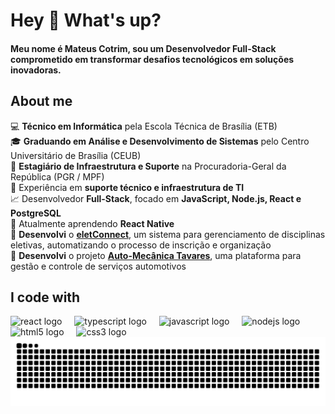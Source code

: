 <h1>Hey 👋 What's up?</h1>
<h4>Meu nome é Mateus Cotrim, sou um Desenvolvedor Full-Stack comprometido em transformar desafios tecnológicos em soluções inovadoras.</h4>


## About me
💻 **Técnico em Informática** pela Escola Técnica de Brasília (ETB)  
🎓 **Graduando em Análise e Desenvolvimento de Sistemas** pelo Centro Universitário de Brasília (CEUB)  
🏢 **Estagiário de Infraestrutura e Suporte** na Procuradoria-Geral da República (PGR / MPF)  
🔧 Experiência em **suporte técnico e infraestrutura de TI**  
📈 Desenvolvedor **Full-Stack**, focado em **JavaScript, Node.js, React e PostgreSQL**  
📌 Atualmente aprendendo **React Native**  
🚀 **Desenvolvi** o **[eletConnect](https://github.com/mateuscotrim/eletConnect)**, um sistema para gerenciamento de disciplinas eletivas, automatizando o processo de inscrição e organização  
🔹 **Desenvolvi** o projeto **[Auto-Mecânica Tavares](https://mateuscotrim.github.io/auto-mecanica-tavares/)**, uma plataforma para gestão e controle de serviços automotivos  

## I code with
<div align="left">
  <img src="https://cdn.jsdelivr.net/gh/devicons/devicon/icons/react/react-original.svg" height="40" alt="react logo"  />
  <img width="12" />
  <img src="https://cdn.jsdelivr.net/gh/devicons/devicon/icons/typescript/typescript-original.svg" height="40" alt="typescript logo"  />
  <img width="12" />
  <img src="https://cdn.jsdelivr.net/gh/devicons/devicon/icons/javascript/javascript-original.svg" height="40" alt="javascript logo"  />
  <img width="12" />
  <img src="https://cdn.jsdelivr.net/gh/devicons/devicon/icons/nodejs/nodejs-original.svg" height="40" alt="nodejs logo"  />
  <img width="12" />
  <img src="https://cdn.jsdelivr.net/gh/devicons/devicon/icons/html5/html5-original.svg" height="40" alt="html5 logo"  />
  <img width="12" />
  <img src="https://cdn.jsdelivr.net/gh/devicons/devicon/icons/css3/css3-original.svg" height="40" alt="css3 logo"  />
</div>

<picture align="center">
  <source media="(prefers-color-scheme: dark)" srcset="https://raw.githubusercontent.com/mateuscotrim/mateuscotrim/output/github-contribution-grid-snake-dark.svg">
  <source media="(prefers-color-scheme: light)" srcset="https://raw.githubusercontent.com/mateuscotrim/mateuscotrim/output/github-contribution-grid-snake.svg">
  <img alt="github contribution grid snake animation" src="https://raw.githubusercontent.com/mateuscotrim/mateuscotrim/output/github-contribution-grid-snake.svg">
</picture>    

